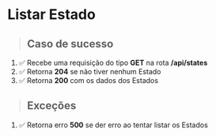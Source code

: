 # Listar Estado

> ## Caso de sucesso

1. ✅ Recebe uma requisição do tipo **GET** na rota **/api/states**
2. ✅ Retorna **204** se não tiver nenhum Estado
3. ✅ Retorna **200** com os dados dos Estados

> ## Exceções

1. ✅ Retorna erro **500** se der erro ao tentar listar os Estados
